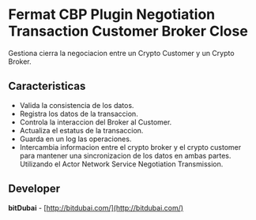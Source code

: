 # Fermat CBP Plugin Negotiation Transaction Customer Broker Close

Gestiona cierra la negociacion entre un Crypto Customer y un Crypto Broker.

## Caracteristicas
* Valida la consistencia de los datos.
* Registra los datos de la transaccion.
* Controla la interaccion del Broker al Customer.
* Actualiza el estatus de la transaccion.
* Guarda en un log las operaciones.
* Intercambia informacion entre el crypto broker y el crypto customer para mantener una sincronizacion de los datos en ambas partes.
Utilizando el Actor Network Service Negotiation Transmission.

## Developer

**bitDubai** - [http://bitdubai.com/](http://bitdubai.com/)
